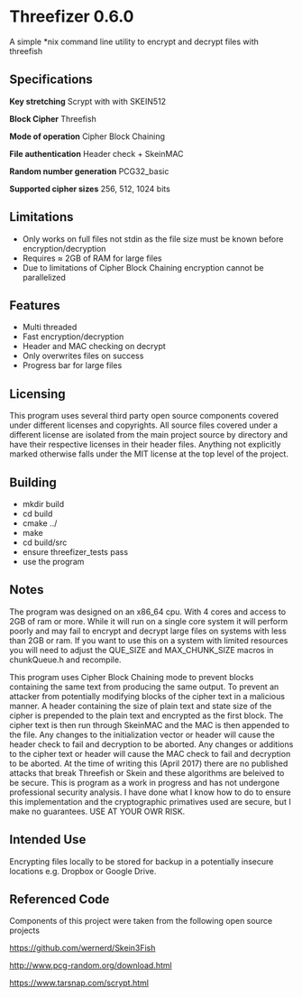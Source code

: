 Threefizer 0.6.0
================
A simple *nix command line utility to encrypt and decrypt files with threefish

Specifications
--------------
**Key stretching** Scrypt with with SKEIN512

**Block Cipher** Threefish

**Mode of operation** Cipher Block Chaining

**File authentication** Header check + SkeinMAC

**Random number generation** PCG32_basic

**Supported cipher sizes** 256, 512, 1024 bits

Limitations
--------------
* Only works on full files not stdin as the file size must be known before encryption/decryption
* Requires ≈ 2GB of RAM for large files
* Due to limitations of Cipher Block Chaining encryption cannot be parallelized

Features
--------
* Multi threaded
* Fast encryption/decryption
* Header and MAC checking on decrypt
* Only overwrites files on success
* Progress bar for large files

Licensing
---------
This program uses several third party open source components covered under different licenses and copyrights. All source files covered under a different license are isolated from the main project source by directory and have their respective licenses in their header files. Anything not explicitly marked otherwise falls under the MIT license at the top level of the project.

Building
--------
* mkdir build
* cd build
* cmake ../
* make
* cd build/src
* ensure threefizer_tests pass
* use the program

Notes
-----
The program was designed on an x86_64 cpu. With 4 cores and access to 2GB of ram or more. While it will run on a single core system it will perform poorly and may fail to encrypt and decrypt large files on systems with less than 2GB or ram. If you want to use this on a system with limited resources you will need to adjust the QUE_SIZE and MAX_CHUNK_SIZE macros in chunkQueue.h and recompile.

This program uses Cipher Block Chaining mode to prevent blocks containing the same text from producing the same output. To prevent an attacker from potentially modifying blocks of the cipher text in a malicious manner. A header containing the size of plain text and state size of the cipher is prepended to the plain text and encrypted as the first block. The cipher text is then run through SkeinMAC and the MAC is then appended to the file. Any changes to the initialization vector or header will cause the header check to fail and decryption to be aborted. Any changes or additions to the cipher text or header will cause the MAC check to fail and decryption to be aborted. At the time of writing this (April 2017) there are no published attacks that break Threefish or Skein and these algorithms are beleived to be secure. This is program as a work in progress and has not undergone professional security analysis. I have done what I know how to do to ensure this implementation and the cryptographic primatives used are secure, but I make no guarantees. USE AT YOUR OWR RISK.

Intended Use
------------
Encrypting files locally to be stored for backup in a potentially insecure locations e.g. Dropbox or Google Drive.

Referenced Code
-------------------
Components of this project were taken from the following open source projects

https://github.com/wernerd/Skein3Fish

http://www.pcg-random.org/download.html

https://www.tarsnap.com/scrypt.html
